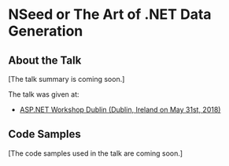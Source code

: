 # NSeed or The Art of .NET Data Generation

## About the Talk
[The talk summary is coming soon.]

The talk was given at:

- [ASP.NET Workshop Dublin (Dublin, Ireland on May 31st, 2018)](https://www.meetup.com/ASP-NET-Workshop-Dublin/events/250802338/)

## Code Samples
[The code samples used in the talk are coming soon.]